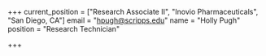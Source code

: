 +++
current_position = ["Research Associate II", "Inovio Pharmaceuticals", "San Diego, CA"]
email = "hpugh@scripps.edu"
name = "Holly Pugh"
position = "Research Technician"

+++

